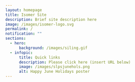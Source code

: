 ```yaml
---
layout: homepage
title: Isomer Site
description: Brief site description here
image: /images/isomer-logo.svg
permalink: /
notification: ""
sections:
  - hero:
      background: /images/siling.gif
  - infopic:
      title: Quick links
      description: Please click here (insert URL below)
      image: /images/slpsjunehols.png
      alt: Happy June Holidays poster
---
```

